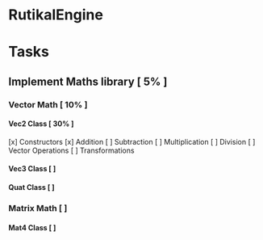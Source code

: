 # RutikalEngine

Tasks
===
## Implement Maths library [ 5% ]
### Vector Math [ 10% ]
#### Vec2 Class [ 30% ]
[x] Constructors
[x] Addition
[ ] Subtraction
[ ] Multiplication
[ ] Division
[ ] Vector Operations
[ ] Transformations
#### Vec3 Class [   ]
#### Quat Class [   ]
### Matrix Math [   ]
#### Mat4 Class [   ]
